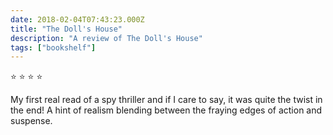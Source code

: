 ```yaml
---    
date: 2018-02-04T07:43:23.000Z
title: "The Doll's House"
description: "A review of The Doll's House"
tags: ["bookshelf"]
---   
```

⭐ ⭐ ⭐ ⭐ 

My first real read of a spy thriller and if I care to say, it was quite the twist in the end! A hint of realism blending between the fraying edges of action and suspense. 